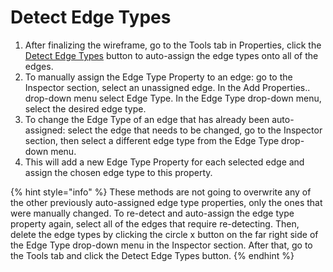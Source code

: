 # Detect Edge Types

1. After finalizing the wireframe, go to the Tools tab in Properties, click the [Detect Edge Types](detect-edge-types.md) button to auto-assign the edge types onto all of the edges.
2. To manually assign the Edge Type Property to an edge: go to the Inspector section, select an unassigned edge. In the Add Properties.. drop-down menu select Edge Type. In the Edge Type drop-down menu, select the desired edge type.
3. To change the Edge Type of an edge that has already been auto-assigned: select the edge that needs to be changed, go to the Inspector section, then select a different edge type from the Edge Type drop-down menu.
4. This will add a new Edge Type Property for each selected edge and assign the chosen edge type to this property.

{% hint style="info" %}
These methods are not going to overwrite any of the other previously auto-assigned edge type properties, only the ones that were manually changed. To re-detect and auto-assign the edge type property again, select all of the edges that require re-detecting. Then, delete the edge types by clicking the circle x button on the far right side of the Edge Type drop-down menu in the Inspector section. After that, go to the Tools tab and click the Detect Edge Types button.
{% endhint %}

